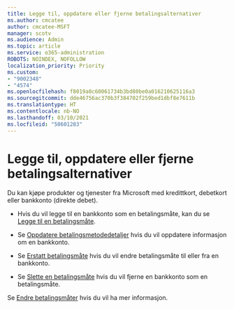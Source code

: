 ```yaml
---
title: Legge til, oppdatere eller fjerne betalingsalternativer
ms.author: cmcatee
author: cmcatee-MSFT
manager: scotv
ms.audience: Admin
ms.topic: article
ms.service: o365-administration
ROBOTS: NOINDEX, NOFOLLOW
localization_priority: Priority
ms.custom:
- "9002348"
- "4574"
ms.openlocfilehash: f8019a0c60061734b3bd80be0a016210625116a3
ms.sourcegitcommit: dde46756ac370b3f384702f259bed1dbf8e7611b
ms.translationtype: HT
ms.contentlocale: nb-NO
ms.lasthandoff: 03/10/2021
ms.locfileid: "50601283"
---
```

# <a name="add-update-or-remove-payment-method"></a>Legge til, oppdatere eller fjerne betalingsalternativer

Du kan kjøpe produkter og tjenester fra Microsoft med kredittkort, debetkort eller bankkonto (direkte debet).

- Hvis du vil legge til en bankkonto som en betalingsmåte, kan du se [Legge til en betalingsmåte](https://docs.microsoft.com/microsoft-365/commerce/billing-and-payments/manage-payment-methods#add-a-payment-method).

- Se [Oppdatere betalingsmetodedetaljer](https://docs.microsoft.com/microsoft-365/commerce/billing-and-payments/manage-payment-methods#update-payment-method-details) hvis du vil oppdatere informasjon om en bankkonto.

- Se [Erstatt betalingsmåte](https://docs.microsoft.com/microsoft-365/commerce/billing-and-payments/manage-payment-methods#replace-a-payment-method) hvis du vil endre betalingsmåte til eller fra en bankkonto.

- Se [Slette en betalingsmåte](https://docs.microsoft.com/microsoft-365/commerce/billing-and-payments/manage-payment-methods#delete-a-payment-method) hvis du vil fjerne en bankkonto som en betalingsmåte.

Se [Endre betalingsmåter](https://docs.microsoft.com/microsoft-365/commerce/billing-and-payments/manage-payment-methods) hvis du vil ha mer informasjon. 
